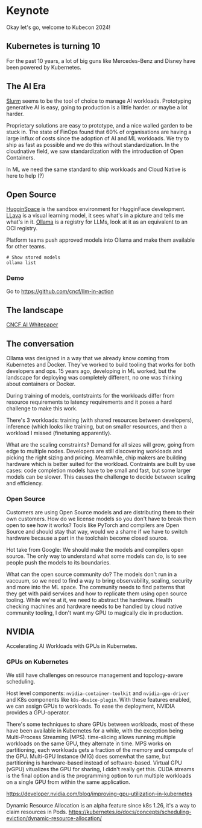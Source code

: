 # Keynote

Okay let's go, welcome to Kubecon 2024!

## Kubernetes is turning 10

For the past 10 years, a lot of big guns like Mercedes-Benz and Disney have been powered by Kubernetes.

## The AI Era

[Slurm](https://slurm.schedmd.com/documentation.html) seems to be the tool of choice to manage AI workloads.
Prototyping generative AI is easy, going to production is a little harder..or maybe a lot harder.

Proprietary solutions are easy to prototype, and a nice walled garden to be stuck in.
The state of FinOps found that 60% of organisations are having a large influx of costs
since the adoption of AI and ML workloads. We try to ship as fast as possible and we do this without
standardization. In the cloudnative field, we saw standardization with the introduction of Open Containers.

In ML we need the same standard to ship workloads and Cloud Native is here to help (?)

## Open Source

[HugginSpace](https://huggingface.co/spaces) is the sandbox environment for HugginFace development.
[LLava](https://llava-vl.github.io/) is a visual learning model, it sees what's in a picture and tells
me what's in it. [Ollama](https://ollama.com/) is a registry for LLMs, look at it as an equivalent to an OCI
registry.

Platform teams push approved models into Ollama and make them available for other teams.

```shell
# Show stored models
ollama list
```
### Demo

Go to <https://github.com/cncf/llm-in-action>

## The landscape

[CNCF AI Whitepaper](http://cncf.io/reports/cloud-native-artificial-intelligence-whitepaper)

## The conversation

Ollama was designed in a way that we already know coming from Kubernetes and Docker. They've worked
to build tooling that works for both developers and ops. 
15 years ago, developing in ML worked, but the landscape for deploying was completely different, no one
was thinking about containers or Docker.

During training of models, contstraints for the workloads differ from resource requirements to latency requirements
and it poses a hard challenge to make this work.

There's 3 workloads: training (with shared resources between developers), inference (which looks like training, but on
smaller resources, and then a workload I missed (finetuning apparently).

What are the scaling constraints? Demand for all sizes will grow, going from edge to multiple nodes. Developers are still
discovering workloads and picking the right sizing and pricing. Meanwhile, chip makers are building hardware which is better
suited for the workload. Contraints are built by use cases: code completion models have to be small and fast, but some larger models
can be slower. This causes the challenge to decide between scaling and efficiency.

### Open Source

Customers are using Open Source models and are distributing them to their own customers. How do we license models so
you don't have to break them open to see how it works? Tools like PyTorch and compilers are Open Source and should stay
that way, would we a shame if we have to switch hardware because a part in the toolchain become closed source.

Hot take from Google: We should make the models and compilers open source. The only way to understand what some models can do, is 
to see people push the models to its boundaries.

What can the open source community do? The models don't run in a vaccuum, so we need to find a way to bring observability, scaling, security
and more into the ML space. The community needs to find patterns that they get with paid services and how to replicate them using
open source tooling. While we're at it, we need to abstract the hardware. Health checking machines and hardware needs to be handled
by cloud native community tooling, I don't want my GPU to magically die in production.

## NVIDIA

Accelerating AI Workloads with GPUs in Kubernetes.

### GPUs on Kubernetes

We still have challenges on resource management and topology-aware scheduling.

Host level components: `nvidia-container-toolkit` and `nvidia-gpu-driver` and K8s components like `k8s-device-plugin`. With these features enabled,
we can assign GPUs to workloads. To ease the deployment, NVIDIA provides a GPU-operator.

There's some techniques to share GPUs between workloads, most of these have been available in Kubernetes for a while, with the exception being Multi-Process Streaming (MPS).
time-slicing allows running multiple workloads on the same GPU, they alternate in time. MPS  works on partitioning, each workloads gets a fraction of the memory and
compute of the GPU. Multi-GPU Instance (MIG) does somewhat the same, but partitioning is hardware-based instead of software-based. Virtual GPU (vGPU) vitualizes the GPU
for sharing, I didn't really get this. CUDA streams is the final option and is the programming option to run multiple workloads on a single GPU from within
the same application.

<https://developer.nvidia.com/blog/improving-gpu-utilization-in-kubernetes>

Dynamic Resource Allocation is an alpha feature since k8s 1.26, it's a way to claim resources in Pods. <https://kubernetes.io/docs/concepts/scheduling-eviction/dynamic-resource-allocation/>
